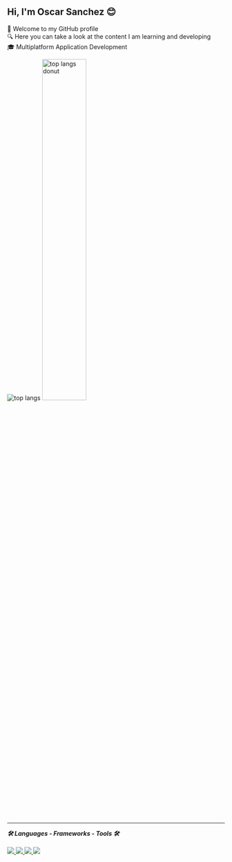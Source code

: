 ## Hi, I'm Oscar Sanchez 😊
👋 Welcome to my GitHub profile
<br>
🔍 Here you can take a look at the content I am learning and developing
<br>
🎓 Multiplatform Application Development

<img alt="top langs" src="https://github-readme-stats.vercel.app/api/top-langs/?username=OscarGitHub102&exclude_repo=Web&layout=donut&hide_border=true&text_color=000000"> 
 <img alt="top langs donut" width="45%" src="https://github-readme-stats.vercel.app/api/top-langs/?username=OscarGitHub102&exclude_repo=Web&layout=compact&hide_border=true&text_color=000000"> 
<!-- &exclude_repo=JAVA,PSP -->
<!-- &hide=JAVA,PSP -->

<hr>

<strong><em>🛠️ Languages - Frameworks - Tools 🛠️</em></strong>
<br><br>
<a href="https://skillicons.dev">
  <img src="https://skillicons.dev/icons?i=java,html,css&theme=dark" />
  <img src="https://skillicons.dev/icons?i=androidstudio,vscode,eclipse&theme=dark" />
  <img src="https://skillicons.dev/icons?i=mongodb,mysql&theme=dark" />
  <img src="https://skillicons.dev/icons?i=firebase&theme=dark" />
  <!-- &perline=3 -->
</a>
